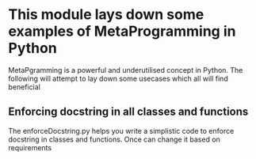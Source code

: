 # This module lays down some examples of MetaProgramming in Python
MetaPgramming is a powerful and underutilised concept in Python. The following will attempt to lay down some usecases which all will find beneficial

## Enforcing docstring in all classes and functions
The enforceDocstring.py helps you write a simplistic code to enforce docstring in classes and functions. Once can change it based on requirements

